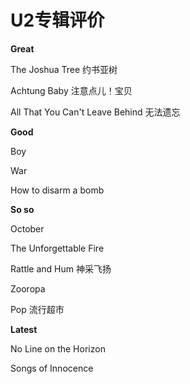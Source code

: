 ---
---
# U2专辑评价

**Great**

The Joshua Tree 约书亚树

Achtung Baby 注意点儿！宝贝

All That You Can't Leave Behind 无法遗忘

**Good**

Boy

War

How to disarm a bomb

**So so**

October

The Unforgettable Fire

Rattle and Hum 神采飞扬

Zooropa

Pop 流行超市

**Latest**

No Line on the Horizon

Songs of Innocence
